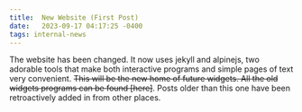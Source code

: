 ```yaml
---
title:  New Website (First Post)
date:   2023-09-17 04:17:25 -0400
tags: internal-news
---
```

The website has been changed. It now uses jekyll and alpinejs, two adorable tools that make both interactive programs and simple pages of text very convenient. ~~This will be the new home of future widgets. All the old widgets programs can be found [here]~~. Posts older than this one have been retroactively added in from other places.